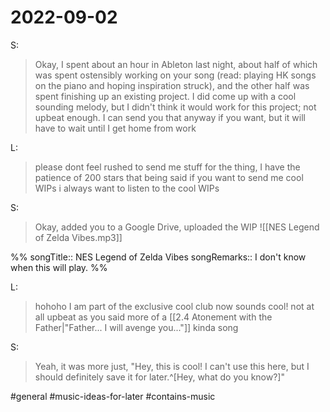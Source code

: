 # 2022-09-02

S:
>Okay, I spent about an hour in Ableton last night, about half of which was spent ostensibly working on your song (read: playing HK songs on the piano and hoping inspiration struck), and the other half was spent finishing up an existing project. I did come up with a cool sounding melody, but I didn't think it would work for this project; not upbeat enough. I can send you that anyway if you want, but it will have to wait until I get home from work

L:
>please dont feel rushed to send me stuff for the thing, I have the patience of 200 stars
>that being said if you want to send me cool WIPs i always want to listen to the cool WIPs

S:
>Okay, added you to a Google Drive, uploaded the WIP
>![[NES Legend of Zelda Vibes.mp3]]

%%
songTitle:: NES Legend of Zelda Vibes
songRemarks:: I don't know when this will play.
%%

L:
>hohoho I am part of the exclusive cool club now
>sounds cool!
>not at all upbeat as you said
>more of a [[2.4 Atonement with the Father|"Father... I will avenge you..."]] kinda song

S:
>Yeah, it was more just, "Hey, this is cool! I can't use this here, but I should definitely save it for later.^[Hey, what do you know?]"

#general #music-ideas-for-later #contains-music 